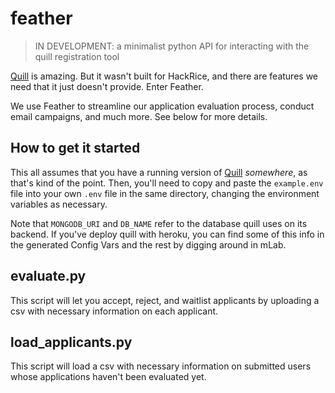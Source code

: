 # feather
> IN DEVELOPMENT: a minimalist python API for interacting with the quill registration tool

[Quill](https://github.com/techx/quill) is amazing. But it wasn't built for HackRice, and there 
are features we need that it just doesn't provide. Enter Feather.

We use Feather to streamline our application evaluation process, conduct email campaigns, 
and much more. See below for more details.

## How to get it started

This all assumes that you have a running version of [Quill](https://github.com/techx/quill) 
_somewhere_, as that's kind of the point. Then, you'll need to copy and paste the `example.env`
file into your own `.env` file in the same directory, changing the environment variables as
necessary.

Note that `MONGODB_URI` and `DB_NAME` refer to the database quill uses on its backend. If you've
deploy quill with heroku, you can find some of this info in the generated Config Vars and the
rest by digging around in mLab.

## evaluate.py

This script will let you accept, reject, and waitlist applicants by uploading a csv with necessary
information on each applicant.

## load_applicants.py

This script will load a csv with necessary information on submitted users whose applications haven't
been evaluated yet.
